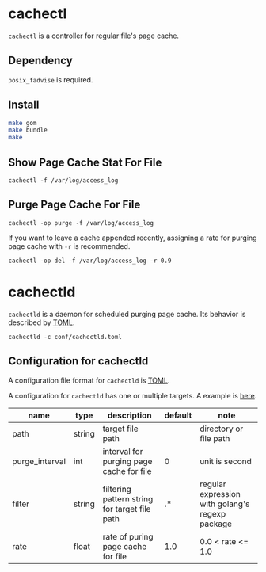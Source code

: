 # cachectl

`cachectl` is a controller for regular file's page cache. 

## Dependency

`posix_fadvise` is required.

## Install

```bash
make gom
make bundle
make
```

## Show Page Cache Stat For File

```
cachectl -f /var/log/access_log
```

## Purge Page Cache For File

```
cachectl -op purge -f /var/log/access_log
```

If you want to leave a cache appended recently, assigning a rate for purging page cache with `-r` is recommended.

```
cachectl -op del -f /var/log/access_log -r 0.9
```

# cachectld

`cachectld` is a daemon for scheduled purging page cache. Its behavior is described by [TOML](https://github.com/toml-lang/toml).

```
cachectld -c conf/cachectld.toml
```

## Configuration for cachectld

A configuration file format for `cachectld` is [TOML](https://github.com/toml-lang/toml).

A configuration for `cachectld` has one or multiple targets. A example is [here](conf/cachectld.toml).

|name          |type  |description                                  |default|note                                           |
|--------------|------|---------------------------------------------|-------|-----------------------------------------------|
|path          |string|target file path                             |       |directory or file path                         |
|purge_interval|int   |interval for purging page cache for file     |0      |unit is second                                 |
|filter        |string|filtering pattern string for target file path|.*     |regular expression with golang's regexp package|
|rate          |float |rate of puring page cache for file           |1.0    |0.0 < rate <= 1.0                              |
